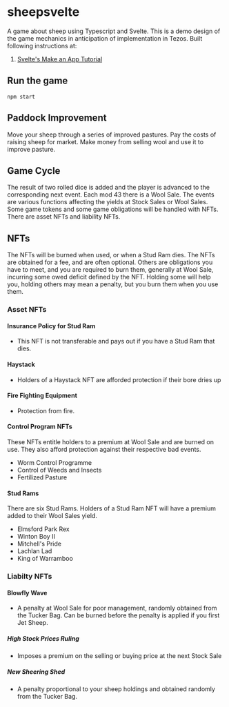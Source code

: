 # sheepsvelte
 
A game about sheep using Typescript and Svelte. This is a demo design of the game mechanics in anticipation of implementation in Tezos.
Built following instructions at:
  
  1. [Svelte's Make an App Tutorial](https://svelte.dev/tutorial/making-an-app)

## Run the game

```
npm start
```

## Paddock Improvement
Move your sheep through a series of improved pastures. Pay the costs of raising sheep for market. Make money from selling wool and use it to improve pasture.

## Game Cycle
The result of two rolled dice is added and the player is advanced to the corresponding next event. Each mod 43 there is a Wool Sale. The events are various functions affecting the yields at Stock Sales or Wool Sales. Some game tokens and some game obligations will be handled with NFTs. There are asset NFTs and liability NFTs. 

## NFTs
The NFTs will be burned when used, or when a Stud Ram dies. The NFTs are obtained for a fee, and are often optional.  Others are obligations you have to meet, and you are required to burn them, generally at Wool Sale, incurring some owed deficit defined by the NFT. Holding some will help you, holding others may mean a penalty, but you burn them when you use them.

### Asset NFTs

#### Insurance Policy for Stud Ram
- This NFT is not transferable and pays out if you have a Stud Ram that dies.

#### Haystack
- Holders of a Haystack NFT are afforded protection if their bore dries up

#### Fire Fighting Equipment
- Protection from fire.

#### Control Program NFTs
These NFTs entitle holders to a premium at Wool Sale and are burned on use. They also afford protection against their respective bad events.

 - Worm Control Programme
 - Control of Weeds and Insects
 - Fertilized Pasture
 
#### Stud Rams
There are six Stud Rams. Holders of a Stud Ram NFT will have a premium added to their Wool Sales yield.
   - Elmsford Park Rex
   - Winton Boy II
   - Mitchell's Pride
   - Lachlan Lad
   - King of Warramboo

### Liabilty NFTs

#### Blowfly Wave
- A penalty at Wool Sale for poor management, randomly obtained from the Tucker Bag. Can be burned before the penalty is applied if you first Jet Sheep.

##### High Stock Prices Ruling
- Imposes a premium on the selling or buying price at the  next Stock Sale

##### New Sheering Shed
- A penalty proportional to your sheep holdings and obtained randomly from the Tucker Bag.
